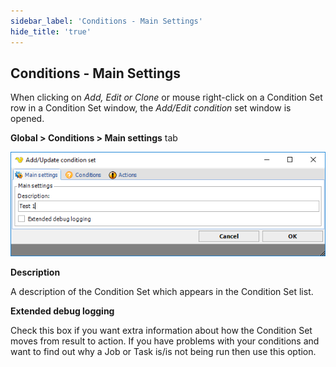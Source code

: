 ```yaml
---
sidebar_label: 'Conditions - Main Settings'
hide_title: 'true'
---
```


## Conditions - Main Settings

When clicking on _Add, Edit or Clone_ or mouse right-click on a Condition Set row in a Condition Set window, the _Add/Edit condition_ set window is opened.
 
**Global > Conditions > Main settings** tab

![](../../../static/img/globalconditionsconditionsetmainsettings.png)

**Description**

A description of the Condition Set which appears in the Condition Set list.
 
**Extended debug logging**

Check this box if you want extra information about how the Condition Set moves from result to action. If you have problems with your conditions and want to find out why a Job or Task is/is not being run then use this option.